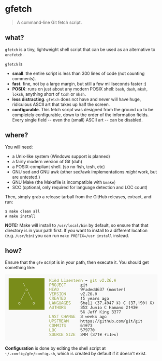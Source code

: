 # gfetch

> A command-line Git fetch script.

## what?

`gfetch` is a tiny, lightweight shell script that can be used as an alternative
to `onefetch`.

`gfetch` is

- **small**. the entire script is less than 300 lines of code (not counting
comments).
- **fast**. fine, not by a large margin, but still a few milliseconds faster :)
- **POSIX**: runs on just about any modern POSIX shell: `bash`, `dash`, `mksh`,
`loksh`, anything short of `tcsh` or `mksh`.
- **less distracting**. `gfetch` does not have and never will have
huge, ridiculous ASCII art that takes up half the screen.
- **configurable**. This fetch script was designed from the ground up to be
completely configurable, down to the order of the information fields. Every
single field -- even the (small) ASCII art -- can be disabled.

## where?

You will need:

- a Unix-like system (Windows support is planned)
- a fairly modern version of Git (duh)
- a POSIX-compliant shell. (so no fish, tcsh, etc)
- GNU sed and GNU awk (other sed/awk implementations *might* work, but are
untested.)
- GNU Make (the Makefile is incompatible with `bmake`)
- SCC (optional, only required for language detection and LOC count)

Then, simply grab a release tarball from the GitHub releases, extract, and run:

```
$ make clean all
# make install
```

**NOTE:** Make will install to `/usr/local/bin` by default, so ensure that that
directory is in your path first. If you want to install to a different
location (e.g. `/usr/bin`) you can run `make PREFIX=/usr install` instead.

## how?

Ensure that the `gfe` script is in your path, then execute it. You should get
something like:

![scrot](img/default-light.png)

**Configuration** is done by editing the shell script at
`~/.config/gfe/config.sh`, which is created by default if it doesn't exist.

